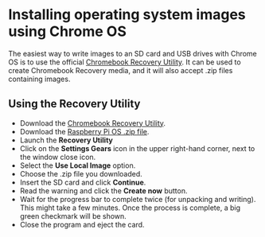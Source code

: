# Installing operating system images using Chrome OS

The easiest way to write images to an SD card and USB drives with Chrome OS is to use the official [Chromebook Recovery Utility](https://chrome.google.com/webstore/detail/chromebook-recovery-utili/pocpnlppkickgojjlmhdmidojbmbodfm/). It can be used to create Chromebook Recovery media, and it will also accept .zip files containing images.
 
## Using the Recovery Utility

- Download the [Chromebook Recovery Utility](https://chrome.google.com/webstore/detail/chromebook-recovery-utili/pocpnlppkickgojjlmhdmidojbmbodfm/).
- Download the [Raspberry Pi OS .zip file](https://www.raspberrypi.org/downloads/raspbian/).
- Launch the **Recovery Utility**
- Click on the **Settings Gears** icon in the upper right-hand corner, next to the window close icon.
- Select the **Use Local Image** option.
- Choose the .zip file you downloaded.
- Insert the SD card and click **Continue**.
- Read the warning and click the **Create now** button.
- Wait for the progress bar to complete twice (for unpacking and writing). This might take a few minutes. Once the process is complete, a big green checkmark will be shown.
- Close the program and eject the card.
